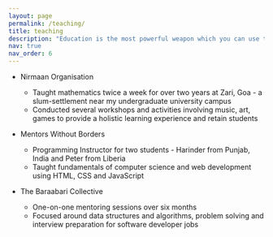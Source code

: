 ```yaml
---
layout: page
permalink: /teaching/
title: teaching
description: "Education is the most powerful weapon which you can use to change the world." The following are my volunteering experiences in education
nav: true
nav_order: 6
---
```


- Nirmaan Organisation 
  - Taught mathematics twice a week for over two years at Zari, Goa - a slum-settlement near my undergraduate university campus
  - Conducted several workshops and activities involving music, art, games to provide a holistic learning experience and retain students

- Mentors Without Borders 
  - Programming Instructor for two students - Harinder from Punjab, India and Peter from Liberia
  - Taught fundamentals of computer science and web development using HTML, CSS and JavaScript 

- The Baraabari Collective
  - One-on-one mentoring sessions over six months
  - Focused around data structures and algorithms, problem solving and interview preparation for software developer jobs
